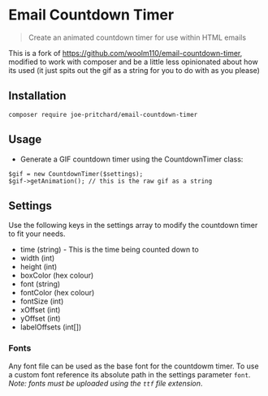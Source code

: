 # Email Countdown Timer

> Create an animated countdown timer for use within HTML emails

This is a fork of https://github.com/woolm110/email-countdown-timer, modified to work with composer and be 
a little less opinionated about how its used (it just spits out the gif as a string for you to do with as you please) 

## Installation
`composer require joe-pritchard/email-countdown-timer`

## Usage
- Generate a GIF countdown timer using the CountdownTimer class:
```$php
$gif = new CountdownTimer($settings);
$gif->getAnimation(); // this is the raw gif as a string
```

## Settings

Use the following keys in the settings array to modify the countdown timer to fit your needs. 
- time (string) - This is the time being counted down to 
- width (int)
- height (int)
- boxColor (hex colour)
- font (string)
- fontColor (hex colour)
- fontSize (int)
- xOffset (int)
- yOffset (int)
- labelOffsets (int[])

### Fonts

Any font file can be used as the base font for the countdowm timer. To use a custom font reference its absolute path in the settings parameter `font`. *Note: fonts must be uploaded using the `ttf` file extension*.
